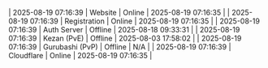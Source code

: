 | 2025-08-19 07:16:39 | Website | Online | 2025-08-19 07:16:35 |
| 2025-08-19 07:16:39 | Registration | Online | 2025-08-19 07:16:35 |
| 2025-08-19 07:16:39 | Auth Server | Offline | 2025-08-18 09:33:31 |
| 2025-08-19 07:16:39 | Kezan (PvE) | Offline | 2025-08-03 17:58:02 |
| 2025-08-19 07:16:39 | Gurubashi (PvP) | Offline | N/A |
| 2025-08-19 07:16:39 | Cloudflare | Online | 2025-08-19 07:16:35 |
